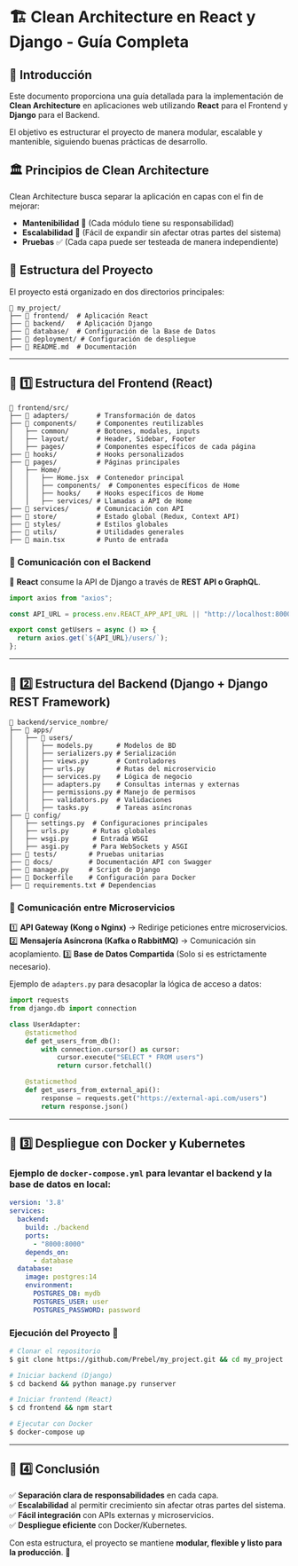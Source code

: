 # 🏗️ Clean Architecture en React y Django - Guía Completa

## 📌 Introducción
Este documento proporciona una guía detallada para la implementación de **Clean Architecture** en aplicaciones web utilizando **React** para el Frontend y **Django** para el Backend.

El objetivo es estructurar el proyecto de manera modular, escalable y mantenible, siguiendo buenas prácticas de desarrollo.

## 🏛️ Principios de Clean Architecture

Clean Architecture busca separar la aplicación en capas con el fin de mejorar:
- **Mantenibilidad** 📌 (Cada módulo tiene su responsabilidad)
- **Escalabilidad** 🚀 (Fácil de expandir sin afectar otras partes del sistema)
- **Pruebas** ✅ (Cada capa puede ser testeada de manera independiente)


## 📂 Estructura del Proyecto

El proyecto está organizado en dos directorios principales:
```
📂 my_project/
├── 📂 frontend/  # Aplicación React
├── 📂 backend/   # Aplicación Django
├── 📂 database/  # Configuración de la Base de Datos
├── 📂 deployment/ # Configuración de despliegue
├── 📄 README.md  # Documentación
```

---

## 📌 1️⃣ Estructura del Frontend (React)

```
📂 frontend/src/
├── 📂 adapters/       # Transformación de datos
├── 📂 components/     # Componentes reutilizables
│   ├── common/       # Botones, modales, inputs
│   ├── layout/       # Header, Sidebar, Footer
│   ├── pages/        # Componentes específicos de cada página
├── 📂 hooks/          # Hooks personalizados
├── 📂 pages/          # Páginas principales
│   ├── Home/
│   │   ├── Home.jsx  # Contenedor principal
│   │   ├── components/  # Componentes específicos de Home
│   │   ├── hooks/    # Hooks específicos de Home
│   │   ├── services/ # Llamadas a API de Home
├── 📂 services/       # Comunicación con API
├── 📂 store/          # Estado global (Redux, Context API)
├── 📂 styles/         # Estilos globales
├── 📂 utils/          # Utilidades generales
├── 📄 main.tsx        # Punto de entrada
```

### 🔹 Comunicación con el Backend
📌 **React** consume la API de Django a través de **REST API o GraphQL**.
```typescript
import axios from "axios";

const API_URL = process.env.REACT_APP_API_URL || "http://localhost:8000/api";

export const getUsers = async () => {
  return axios.get(`${API_URL}/users/`);
};
```

---

## 📌 2️⃣ Estructura del Backend (Django + Django REST Framework)

```
📂 backend/service_nombre/
├── 📂 apps/
│   ├── 📂 users/
│   │   ├── models.py      # Modelos de BD
│   │   ├── serializers.py # Serialización
│   │   ├── views.py       # Controladores
│   │   ├── urls.py        # Rutas del microservicio
│   │   ├── services.py    # Lógica de negocio
│   │   ├── adapters.py    # Consultas internas y externas
│   │   ├── permissions.py # Manejo de permisos
│   │   ├── validators.py  # Validaciones
│   │   ├── tasks.py       # Tareas asíncronas
├── 📂 config/
│   ├── settings.py  # Configuraciones principales
│   ├── urls.py      # Rutas globales
│   ├── wsgi.py      # Entrada WSGI
│   ├── asgi.py      # Para WebSockets y ASGI
├── 📂 tests/        # Pruebas unitarias
├── 📂 docs/         # Documentación API con Swagger
├── 📄 manage.py     # Script de Django
├── 📄 Dockerfile    # Configuración para Docker
├── 📄 requirements.txt # Dependencias
```

### 🔹 Comunicación entre Microservicios
1️⃣ **API Gateway (Kong o Nginx)** → Redirige peticiones entre microservicios.
2️⃣ **Mensajería Asíncrona (Kafka o RabbitMQ)** → Comunicación sin acoplamiento.
3️⃣ **Base de Datos Compartida** (Solo si es estrictamente necesario).

Ejemplo de `adapters.py` para desacoplar la lógica de acceso a datos:
```python
import requests
from django.db import connection

class UserAdapter:
    @staticmethod
    def get_users_from_db():
        with connection.cursor() as cursor:
            cursor.execute("SELECT * FROM users")
            return cursor.fetchall()

    @staticmethod
    def get_users_from_external_api():
        response = requests.get("https://external-api.com/users")
        return response.json()
```

---

## 📌 3️⃣ Despliegue con Docker y Kubernetes

### **Ejemplo de `docker-compose.yml`** para levantar el backend y la base de datos en local:
```yaml
version: '3.8'
services:
  backend:
    build: ./backend
    ports:
      - "8000:8000"
    depends_on:
      - database
  database:
    image: postgres:14
    environment:
      POSTGRES_DB: mydb
      POSTGRES_USER: user
      POSTGRES_PASSWORD: password
```

### **Ejecución del Proyecto** 🚀
```bash
# Clonar el repositorio
$ git clone https://github.com/Prebel/my_project.git && cd my_project

# Iniciar backend (Django)
$ cd backend && python manage.py runserver

# Iniciar frontend (React)
$ cd frontend && npm start

# Ejecutar con Docker
$ docker-compose up
```

---

## 📌 4️⃣ Conclusión
✅ **Separación clara de responsabilidades** en cada capa.  
✅ **Escalabilidad** al permitir crecimiento sin afectar otras partes del sistema.  
✅ **Fácil integración** con APIs externas y microservicios.  
✅ **Despliegue eficiente** con Docker/Kubernetes.  

Con esta estructura, el proyecto se mantiene **modular, flexible y listo para la producción**. 🚀


